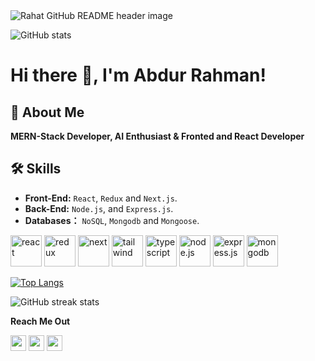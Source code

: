 <img src="https://i.ibb.co/cvGVxrv/banner.png" alt="Rahat GitHub README header image">


![GitHub stats](https://github-readme-stats.vercel.app/api?username=abdurrahmanrahat&show_icons=true)  

# Hi there 👋, I'm Abdur Rahman!

## 🚀 About Me
**MERN-Stack Developer, AI Enthusiast & Fronted and React Developer**

## 🛠 Skills
- **Front-End:** `React`, `Redux` and `Next.js`.
- **Back-End:** `Node.js`, and `Express.js`.
- **Databases：** `NoSQL`, `Mongodb` and `Mongoose`.

<p>
  <img src="https://i.ibb.co/QY84mqg/react.png" alt="react" width="50" height="50" />
  <img src="https://i.ibb.co/dJHyYJ0/redux.png" alt="redux" width="50" height="50" />
  <img src="https://i.ibb.co/pnYXKc7/next.png" alt="next" width="50" height="50" />
  <img src="https://i.ibb.co/0GXWBbQ/tailwind.png" alt="tailwind" width="50" height="50" />
  <img src="https://i.ibb.co/VYn0jv0/ts.png" alt="typescript" width="50" height="50" />
  <img src="https://i.ibb.co/kx8KjZm/node-Js-removebg-preview.png" alt="node.js" width="50" height="50" />
  <img src="https://i.ibb.co/Fspyky2/express.png" alt="express.js" width="50" height="50" />
  <img src="https://i.ibb.co/vXCKLNM/mongo-db.png" alt="mongodb" width="50" height="50" />
</p>

[![Top Langs](https://github-readme-stats.vercel.app/api/top-langs/?username=abdurrahmanrahat)](https://github.com/anuraghazra/github-readme-stats)

![GitHub streak stats](https://streak-stats.demolab.com/?user=abdurrahmanrahat)  

**Reach Me Out**


<p>
  <a href="https://www.linkedin.com/in/abdurrahman47/" target="_blank"><img src="https://img.shields.io/badge/linkedin-%230077B5.svg?&style=for-the-badge&logo=linkedin&logoColor=white" height=25></a>
  <a href="https://twitter.com/rahat965" target="_blank"><img src="https://img.shields.io/badge/twitter-%231DA1F2.svg?&style=for-the-badge&logo=twitter&logoColor=white" height=25></a> 
   <a href="https://www.instagram.com/abdurrahmanrahat47/" target="_blank"><img src="https://img.shields.io/badge/instagram-%23E4405F.svg?&style=for-the-badge&logo=instagram&logoColor=white" height=25></a>
</p>
